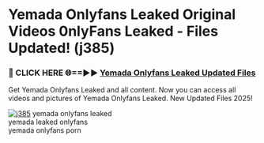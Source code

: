 # Yemada Onlyfans Leaked Original Videos 0nlyFans Leaked - Files Updated! (j385)

<h3>🔴 CLICK HERE 🌐==►► <a href="https://tinyurl.com/2jnfzry5" rel="nofollow">Yemada Onlyfans Leaked Updated Files</a></h3>

Get Yemada Onlyfans Leaked and all content. Now you can access all videos and pictures of Yemada Onlyfans Leaked. New Updated Files 2025!

[![j385](https://i.imgur.com/GyGTBgg.gif)](https://tinyurl.com/2jnfzry5)
yemada onlyfans leaked<br>
yemada leaked onlyfans<br>
yemada onlyfans porn